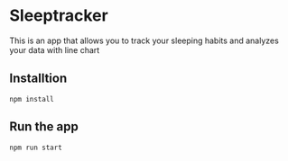 # Sleeptracker

This is an app that allows you to track your sleeping habits and analyzes your data with line chart

## Installtion
```
npm install
```

## Run the app

```
npm run start
```
